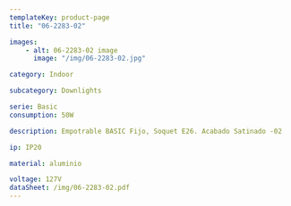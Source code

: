 ```yaml
---
templateKey: product-page
title: "06-2283-02"

images: 
    - alt: 06-2283-02 image
      image: "/img/06-2283-02.jpg"

category: Indoor

subcategory: Downlights

serie: Basic
consumption: 50W

description: Empotrable BASIC Fijo, Soquet E26. Acabado Satinado -02

ip: IP20

material: aluminio

voltage: 127V
dataSheet: /img/06-2283-02.pdf
---
```






